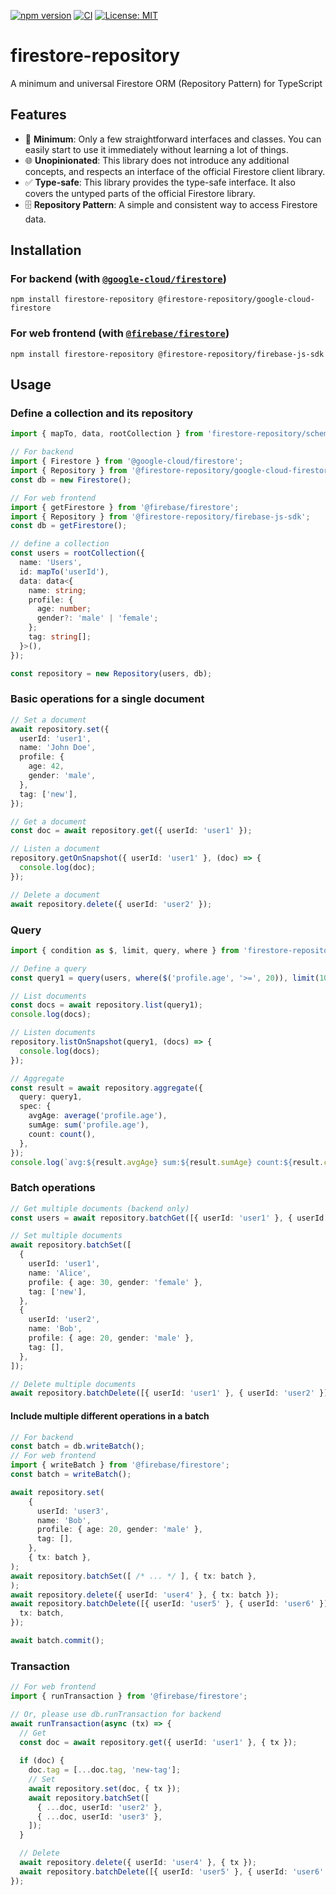 [![npm version](https://badge.fury.io/js/firestore-repository.svg)](https://badge.fury.io/js/firestore-repository)
[![CI](https://github.com/ikenox/firestore-repository/actions/workflows/check-and-test.yaml/badge.svg)](https://github.com/ikenox/firestore-repository/actions/workflows/check-and-test.yaml)
[![License: MIT](https://img.shields.io/badge/License-MIT-yellow.svg)](https://opensource.org/licenses/MIT)

# firestore-repository

A minimum and universal Firestore ORM (Repository Pattern) for TypeScript

## Features

- 🚀 **Minimum**: Only a few straightforward interfaces and classes. You can easily start to use it immediately without learning a lot of things.
- 🌐 **Unopinionated**: This library does not introduce any additional concepts, and respects an interface of the official Firestore client library.
- ✅ **Type-safe**: This library provides the type-safe interface. It also covers the untyped parts of the official Firestore library.
- 🗄️ **Repository Pattern**: A simple and consistent way to access Firestore data.

## Installation

### For backend (with [`@google-cloud/firestore`](https://www.npmjs.com/package/@google-cloud/firestore))

```shell
npm install firestore-repository @firestore-repository/google-cloud-firestore 
````

### For web frontend (with [`@firebase/firestore`](https://www.npmjs.com/package/@firebase/firestore))

```shell
npm install firestore-repository @firestore-repository/firebase-js-sdk
```

## Usage

### Define a collection and its repository

```ts
import { mapTo, data, rootCollection } from 'firestore-repository/schema';

// For backend
import { Firestore } from '@google-cloud/firestore';
import { Repository } from '@firestore-repository/google-cloud-firestore';
const db = new Firestore();

// For web frontend
import { getFirestore } from '@firebase/firestore';
import { Repository } from '@firestore-repository/firebase-js-sdk';
const db = getFirestore();

// define a collection
const users = rootCollection({
  name: 'Users',
  id: mapTo('userId'),
  data: data<{
    name: string;
    profile: {
      age: number;
      gender?: 'male' | 'female';
    };
    tag: string[];
  }>(),
});

const repository = new Repository(users, db);
```

### Basic operations for a single document

```ts
// Set a document
await repository.set({
  userId: 'user1',
  name: 'John Doe',
  profile: {
    age: 42,
    gender: 'male',
  },
  tag: ['new'],
});

// Get a document
const doc = await repository.get({ userId: 'user1' });

// Listen a document
repository.getOnSnapshot({ userId: 'user1' }, (doc) => {
  console.log(doc);
});

// Delete a document
await repository.delete({ userId: 'user2' });
```

### Query

```ts
import { condition as $, limit, query, where } from 'firestore-repository/query';

// Define a query
const query1 = query(users, where($('profile.age', '>=', 20)), limit(10));

// List documents
const docs = await repository.list(query1);
console.log(docs);

// Listen documents
repository.listOnSnapshot(query1, (docs) => {
  console.log(docs);
});

// Aggregate
const result = await repository.aggregate({
  query: query1,
  spec: {
    avgAge: average('profile.age'),
    sumAge: sum('profile.age'),
    count: count(),
  },
});
console.log(`avg:${result.avgAge} sum:${result.sumAge} count:${result.count}`);
```

### Batch operations

```ts
// Get multiple documents (backend only)
const users = await repository.batchGet([{ userId: 'user1' }, { userId: 'user2' }]);

// Set multiple documents
await repository.batchSet([
  {
    userId: 'user1',
    name: 'Alice',
    profile: { age: 30, gender: 'female' },
    tag: ['new'],
  },
  {
    userId: 'user2',
    name: 'Bob',
    profile: { age: 20, gender: 'male' },
    tag: [],
  },
]);

// Delete multiple documents
await repository.batchDelete([{ userId: 'user1' }, { userId: 'user2' }]);
```

#### Include multiple different operations in a batch

```ts
// For backend
const batch = db.writeBatch();
// For web frontend
import { writeBatch } from '@firebase/firestore';
const batch = writeBatch();

await repository.set(
    {
      userId: 'user3',
      name: 'Bob',
      profile: { age: 20, gender: 'male' },
      tag: [],
    },
    { tx: batch },
);
await repository.batchSet([ /* ... */ ], { tx: batch },
);
await repository.delete({ userId: 'user4' }, { tx: batch });
await repository.batchDelete([{ userId: 'user5' }, { userId: 'user6' }], {
  tx: batch,
});

await batch.commit();
```

### Transaction

```ts
// For web frontend
import { runTransaction } from '@firebase/firestore';

// Or, please use db.runTransaction for backend
await runTransaction(async (tx) => {
  // Get
  const doc = await repository.get({ userId: 'user1' }, { tx });
  
  if (doc) {
    doc.tag = [...doc.tag, 'new-tag'];
    // Set
    await repository.set(doc, { tx });
    await repository.batchSet([
      { ...doc, userId: 'user2' },
      { ...doc, userId: 'user3' },
    ]);
  }

  // Delete
  await repository.delete({ userId: 'user4' }, { tx });
  await repository.batchDelete([{ userId: 'user5' }, { userId: 'user6' }]);
});
```

